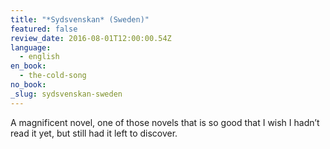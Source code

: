 ```yaml
---
title: "*Sydsvenskan* (Sweden)"
featured: false
review_date: 2016-08-01T12:00:00.54Z
language:
  - english
en_book:
  - the-cold-song
no_book:
_slug: sydsvenskan-sweden
---
```


A magnificent novel, one of those novels that is so good that I wish I hadn’t read it yet, but still had it left to discover.

